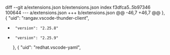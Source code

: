 diff --git a/extensions.json b/extensions.json
index f3dfca5..5b97346 100644
--- a/extensions.json
+++ b/extensions.json
@@ -46,7 +46,7 @@
     },
     {
       "uid": "rangav.vscode-thunder-client",
-      "version": "2.25.8"
+      "version": "2.25.9"
     },
     {
       "uid": "redhat.vscode-yaml",
